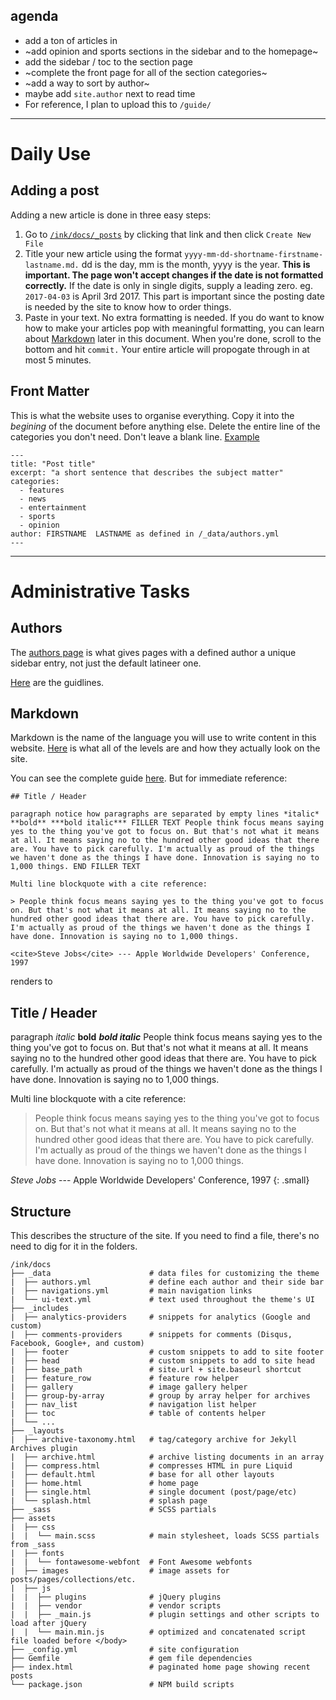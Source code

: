 ## agenda

* add a ton of articles in
* ~add opinion and sports sections in the sidebar and to the homepage~
* add the sidebar / toc to the section page
* ~complete the front page for all of the section categories~
* ~add a way to sort by author~
* maybe add `site.author` next to read time
* For reference, I plan to upload this to `/guide/`

---

# Daily Use

## Adding a post

Adding a new article is done in three easy steps:

1. Go to [`/ink/docs/_posts`](https://github.com/tblslatineer/tblslatineer.github.io/tree/master/_posts) by clicking that link and then click `Create New File`
2. Title your new article using the format `yyyy-mm-dd-shortname-firstname-lastname.md.` dd is the day, mm is the month, yyyy is the year. **This is important. The page won't accept changes if the date is not formatted correctly.** If the date is only in single digits, supply a leading zero. eg. `2017-04-03` is April 3rd 2017. This part is important since the posting date is needed by the site to know how to order things.
3. Paste in your text. No extra formatting is needed. If you do want to know how to make your articles pop with meaningful formatting, you can learn about [Markdown](#markdown) later in this document. When you're done, scroll to the bottom and hit `commit.` Your entire article will propogate through in at most 5 minutes.

## Front Matter

This is what the website uses to organise everything. Copy it into the *begining* of the document before anything else. Delete the entire line of the categories you don't need. Don't leave a blank line. [Example](https://raw.githubusercontent.com/tblslatineer/tblslatineer.github.io/master/_posts/2017-12-23-SHSAT-Alexis-David.md)

```
---
title: "Post title"
excerpt: "a short sentence that describes the subject matter"
categories:
  - features
  - news
  - entertainment
  - sports
  - opinion
author: FIRSTNAME  LASTNAME as defined in /_data/authors.yml
---
```
---

# Administrative Tasks

## Authors

The [authors page](https://github.com/tblslatineer/tblslatineer.github.io/blob/master/_data/authors.yml) is what gives pages with a defined author a unique sidebar entry, not just the default latineer one.

[Here](https://github.com/tblslatineer/tblslatineer.github.io/blob/master/_docs/09-authors.md) are the guidlines.

## Markdown

Markdown is the name of the language you will use to write content in this website. [Here](https://tblslatineer.github.io/ink/markup/markup-html-tags-and-formatting/) is what all of the levels are and how they actually look on the site.

You can see the complete guide [here](https://github.com/adam-p/markdown-here/wiki/Markdown-Cheatsheet). But for immediate reference:

```
## Title / Header

paragraph notice how paragraphs are separated by empty lines *italic* **bold** ***bold italic*** FILLER TEXT People think focus means saying yes to the thing you've got to focus on. But that's not what it means at all. It means saying no to the hundred other good ideas that there are. You have to pick carefully. I'm actually as proud of the things we haven't done as the things I have done. Innovation is saying no to 1,000 things. END FILLER TEXT

Multi line blockquote with a cite reference:

> People think focus means saying yes to the thing you've got to focus on. But that's not what it means at all. It means saying no to the hundred other good ideas that there are. You have to pick carefully. I'm actually as proud of the things we haven't done as the things I have done. Innovation is saying no to 1,000 things.

<cite>Steve Jobs</cite> --- Apple Worldwide Developers' Conference, 1997
```
renders to

## Title / Header

paragraph *italic* **bold** ***bold italic*** People think focus means saying yes to the thing you've got to focus on. But that's not what it means at all. It means saying no to the hundred other good ideas that there are. You have to pick carefully. I'm actually as proud of the things we haven't done as the things I have done. Innovation is saying no to 1,000 things.

Multi line blockquote with a cite reference:

> People think focus means saying yes to the thing you've got to focus on. But that's not what it means at all. It means saying no to the hundred other good ideas that there are. You have to pick carefully. I'm actually as proud of the things we haven't done as the things I have done. Innovation is saying no to 1,000 things.

<cite>Steve Jobs</cite> --- Apple Worldwide Developers' Conference, 1997
{: .small}


## Structure 

This describes the structure of the site. If you need to find a file, there's no need to dig for it in the folders.

```
/ink/docs
├── _data                      # data files for customizing the theme
|  ├── authors.yml             # define each author and their side bar
|  ├── navigations.yml         # main navigation links
|  └── ui-text.yml             # text used throughout the theme's UI
├── _includes
|  ├── analytics-providers     # snippets for analytics (Google and custom)
|  ├── comments-providers      # snippets for comments (Disqus, Facebook, Google+, and custom)
|  ├── footer                  # custom snippets to add to site footer
|  ├── head                    # custom snippets to add to site head
|  ├── base_path               # site.url + site.baseurl shortcut
|  ├── feature_row             # feature row helper
|  ├── gallery                 # image gallery helper
|  ├── group-by-array          # group by array helper for archives
|  ├── nav_list                # navigation list helper
|  ├── toc                     # table of contents helper
|  └── ...
├── _layouts
|  ├── archive-taxonomy.html   # tag/category archive for Jekyll Archives plugin
|  ├── archive.html            # archive listing documents in an array
|  ├── compress.html           # compresses HTML in pure Liquid
|  ├── default.html            # base for all other layouts
|  ├── home.html               # home page
|  ├── single.html             # single document (post/page/etc)
|  └── splash.html             # splash page
├── _sass                      # SCSS partials
├── assets
|  ├── css
|  |  └── main.scss            # main stylesheet, loads SCSS partials from _sass
|  ├── fonts
|  |  └── fontawesome-webfont  # Font Awesome webfonts
|  ├── images                  # image assets for posts/pages/collections/etc.
|  ├── js
|  |  ├── plugins              # jQuery plugins
|  |  ├── vendor               # vendor scripts
|  |  ├── _main.js             # plugin settings and other scripts to load after jQuery
|  |  └── main.min.js          # optimized and concatenated script file loaded before </body>
├── _config.yml                # site configuration
├── Gemfile                    # gem file dependencies
├── index.html                 # paginated home page showing recent posts
└── package.json               # NPM build scripts
```

